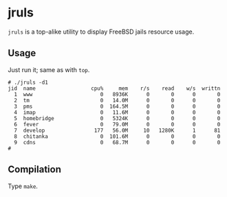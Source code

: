 # jruls

`jruls` is a top-alike utility to display FreeBSD jails resource usage.


## Usage

Just run it; same as with `top`.

    # ./jruls -d1
    jid  name                  cpu%     mem    r/s    read    w/s  writtn
      1  www                      0   8936K      0       0      0       0
      2  tm                       0   14.0M      0       0      0       0
      3  pms                      0  164.5M      0       0      0       0
      4  imap                     0   11.6M      0       0      0       0
      5  homebridge               0   5324K      0       0      0       0
      6  fever                    0   79.0M      0       0      0       0
      7  develop                177   56.0M     10   1280K      1      81
      8  chitanka                 0  101.6M      0       0      0       0
      9  cdns                     0   68.7M      0       0      0       0
    #


## Compilation

Type `make`.
